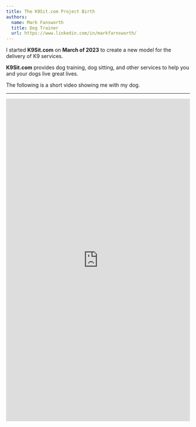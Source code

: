 ```yaml
---
title: The K9Sit.com Project Birth
authors:
  name: Mark Fansworth
  title: Dog Trainer
  url: https://www.linkedin.com/in/markfarnsworth/
---
```

I started **K9Sit.com** on <b>March of 2023</b> to create a new model for the
delivery of K9 services.

**K9Sit.com** provides dog training, dog sitting, and other services to help
you and your dogs live great lives.

The following is a short video showing me with my dog.

<hr/>

<iframe
allowfullscreen
frameborder="0"
height="881"
src="https://www.youtube.com/embed/AxVMHu9aWJ0?rel=0"
title="Rainy days with Tig"
width="100%"
/>
